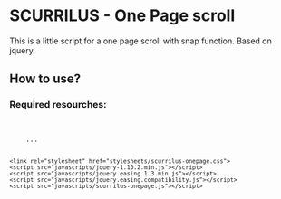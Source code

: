 SCURRILUS - One Page scroll
==================

This is a little script for a one page scroll with snap function.
Based on jquery.

How to use?
------------------


### Required resourches: ###

<code>
<head>
	...
	
	<link rel="stylesheet" href="stylesheets/scurrilus-onepage.css">
	<script src="javascripts/jquery-1.10.2.min.js"></script>
	<script src="javascripts/jquery.easing.1.3.min.js"></script>
	<script src="javascripts/jquery.easing.compatibility.js"></script>
	<script src="javascripts/scurrilus-onepage.js"></script>
</head>
</code>

